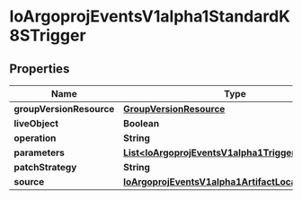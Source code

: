 

# IoArgoprojEventsV1alpha1StandardK8STrigger

## Properties

Name | Type | Description | Notes
------------ | ------------- | ------------- | -------------
**groupVersionResource** | [**GroupVersionResource**](GroupVersionResource.md) |  |  [optional]
**liveObject** | **Boolean** |  |  [optional]
**operation** | **String** |  |  [optional]
**parameters** | [**List&lt;IoArgoprojEventsV1alpha1TriggerParameter&gt;**](IoArgoprojEventsV1alpha1TriggerParameter.md) |  |  [optional]
**patchStrategy** | **String** |  |  [optional]
**source** | [**IoArgoprojEventsV1alpha1ArtifactLocation**](IoArgoprojEventsV1alpha1ArtifactLocation.md) |  |  [optional]




